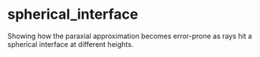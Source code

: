 # spherical_interface
Showing how the paraxial approximation becomes error-prone as rays hit a spherical interface at different heights.
